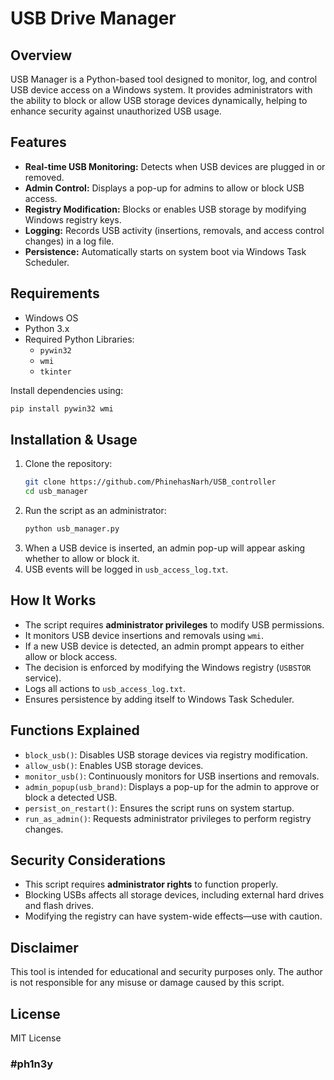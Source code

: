 # USB Drive Manager

## Overview
USB Manager is a Python-based tool designed to monitor, log, and control USB device access on a Windows system. It provides administrators with the ability to block or allow USB storage devices dynamically, helping to enhance security against unauthorized USB usage.

## Features
- **Real-time USB Monitoring:** Detects when USB devices are plugged in or removed.
- **Admin Control:** Displays a pop-up for admins to allow or block USB access.
- **Registry Modification:** Blocks or enables USB storage by modifying Windows registry keys.
- **Logging:** Records USB activity (insertions, removals, and access control changes) in a log file.
- **Persistence:** Automatically starts on system boot via Windows Task Scheduler.

## Requirements
- Windows OS
- Python 3.x
- Required Python Libraries:
  - `pywin32`
  - `wmi`
  - `tkinter`
  
Install dependencies using:
```sh
pip install pywin32 wmi
```

## Installation & Usage
1. Clone the repository:
   ```sh
   git clone https://github.com/PhinehasNarh/USB_controller
   cd usb_manager
   ```
2. Run the script as an administrator:
   ```sh
   python usb_manager.py
   ```
3. When a USB device is inserted, an admin pop-up will appear asking whether to allow or block it.
4. USB events will be logged in `usb_access_log.txt`.

## How It Works
- The script requires **administrator privileges** to modify USB permissions.
- It monitors USB device insertions and removals using `wmi`.
- If a new USB device is detected, an admin prompt appears to either allow or block access.
- The decision is enforced by modifying the Windows registry (`USBSTOR` service).
- Logs all actions to `usb_access_log.txt`.
- Ensures persistence by adding itself to Windows Task Scheduler.

## Functions Explained
- `block_usb()`: Disables USB storage devices via registry modification.
- `allow_usb()`: Enables USB storage devices.
- `monitor_usb()`: Continuously monitors for USB insertions and removals.
- `admin_popup(usb_brand)`: Displays a pop-up for the admin to approve or block a detected USB.
- `persist_on_restart()`: Ensures the script runs on system startup.
- `run_as_admin()`: Requests administrator privileges to perform registry changes.

## Security Considerations
- This script requires **administrator rights** to function properly.
- Blocking USBs affects all storage devices, including external hard drives and flash drives.
- Modifying the registry can have system-wide effects—use with caution.

## Disclaimer
This tool is intended for educational and security purposes only. The author is not responsible for any misuse or damage caused by this script.

## License
MIT License


### #ph1n3y
